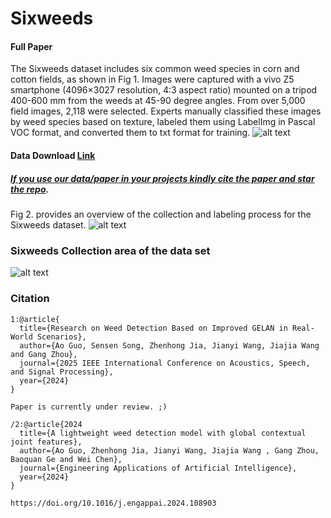 # Sixweeds 

#### Full Paper
The Sixweeds dataset includes six common weed species in corn and cotton fields, as shown in Fig 1.   Images were captured with a vivo Z5 smartphone (4096×3027 resolution, 4:3 aspect ratio) mounted on a tripod 400-600 mm from the weeds at 45-90 degree angles.   From over 5,000 field images, 2,118 were selected.   Experts manually classified these images by weed species based on texture, labeled them using LabelImg in Pascal VOC format, and converted them to txt format for training.
![alt text](https://github.com/guoao784/Sixweeds/tree/main/screens/figure1.png)

#### Data Download [Link](https://aistudio.baidu.com/datasetdetail/293892) 

##### [*If you use our data/paper in your projects kindly **cite** the paper and **star** the repo*]().

Fig 2. provides an overview of the collection and labeling process for the Sixweeds dataset.
![alt text](https://github.com/guoao784/Sixweeds/tree/main/screens/figure2.png)

### Sixweeds Collection area of the data set

![alt text](https://github.com/guoao784/Sixweeds/tree/main/screens/figure3.png)


### Citation
```
1:@article{
  title={Research on Weed Detection Based on Improved GELAN in Real-World Scenarios},
  author={Ao Guo, Sensen Song, Zhenhong Jia, Jianyi Wang, Jiajia Wang and Gang Zhou},
  journal={2025 IEEE International Conference on Acoustics, Speech, and Signal Processing},
  year={2024}
}
```
```
Paper is currently under review. ;)
```
```
/2:@article{2024
  title={A lightweight weed detection model with global contextual joint features},
  author={Ao Guo, Zhenhong Jia, Jianyi Wang, Jiajia Wang , Gang Zhou, Baoquan Ge and Wei Chen},
  journal={Engineering Applications of Artificial Intelligence},
  year={2024}
}
```
```
https://doi.org/10.1016/j.engappai.2024.108903
```

